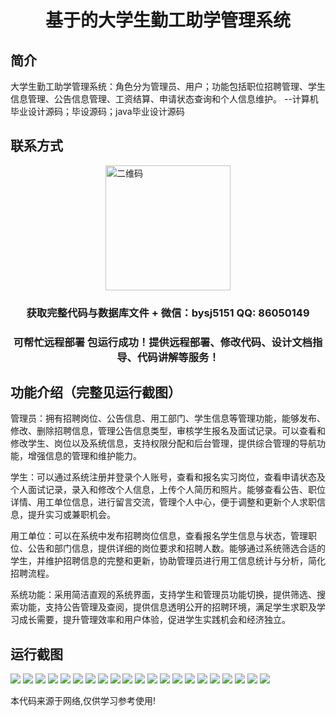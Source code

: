 <p><h1 align="center">基于的大学生勤工助学管理系统</h1></p>

## 简介
大学生勤工助学管理系统：角色分为管理员、用户；功能包括职位招聘管理、学生信息管理、公告信息管理、工资结算、申请状态查询和个人信息维护。    --计算机毕业设计源码；毕设源码；java毕业设计源码


## 联系方式
<img src="https://bs-1329754181.cos.ap-shanghai.myqcloud.com/wx.jpg" alt="二维码" style="display: block; margin: 0 auto;" width="200px">
<p><h3 align="center">获取完整代码与数据库文件 + 微信：bysj5151 QQ: 86050149</h3></p>
<p><h3 align="center">可帮忙远程部署 包运行成功！提供远程部署、修改代码、设计文档指导、代码讲解等服务！</h3></p>

## 功能介绍（完整见运行截图）
管理员：拥有招聘岗位、公告信息、用工部门、学生信息等管理功能，能够发布、修改、删除招聘信息，管理公告信息类型，审核学生报名及面试记录。可以查看和修改学生、岗位以及系统信息，支持权限分配和后台管理，提供综合管理的导航功能，增强信息的管理和维护能力。

学生：可以通过系统注册并登录个人账号，查看和报名实习岗位，查看申请状态及个人面试记录，录入和修改个人信息，上传个人简历和照片。能够查看公告、职位详情、用工单位信息，进行留言交流，管理个人中心，便于调整和更新个人求职信息，提升实习或兼职机会。

用工单位：可以在系统中发布招聘岗位信息，查看报名学生信息与状态，管理职位、公告和部门信息，提供详细的岗位要求和招聘人数。能够通过系统筛选合适的学生，并维护招聘信息的完整和更新，协助管理员进行用工信息统计与分析，简化招聘流程。

系统功能：采用简洁直观的系统界面，支持学生和管理员功能切换，提供筛选、搜索功能，支持公告管理及查阅，提供信息透明公开的招聘环境，满足学生求职及学习成长需要，提升管理效率和用户体验，促进学生实践机会和经济独立。


## 运行截图
![](https://bs-1329754181.cos.ap-shanghai.myqcloud.com/ssm/UniversityStudentWorkStudyManagementSystem/img/001.jpg)
![](https://bs-1329754181.cos.ap-shanghai.myqcloud.com/ssm/UniversityStudentWorkStudyManagementSystem/img/002.jpg)
![](https://bs-1329754181.cos.ap-shanghai.myqcloud.com/ssm/UniversityStudentWorkStudyManagementSystem/img/003.jpg)
![](https://bs-1329754181.cos.ap-shanghai.myqcloud.com/ssm/UniversityStudentWorkStudyManagementSystem/img/004.jpg)
![](https://bs-1329754181.cos.ap-shanghai.myqcloud.com/ssm/UniversityStudentWorkStudyManagementSystem/img/005.jpg)
![](https://bs-1329754181.cos.ap-shanghai.myqcloud.com/ssm/UniversityStudentWorkStudyManagementSystem/img/006.jpg)
![](https://bs-1329754181.cos.ap-shanghai.myqcloud.com/ssm/UniversityStudentWorkStudyManagementSystem/img/007.jpg)
![](https://bs-1329754181.cos.ap-shanghai.myqcloud.com/ssm/UniversityStudentWorkStudyManagementSystem/img/008.jpg)
![](https://bs-1329754181.cos.ap-shanghai.myqcloud.com/ssm/UniversityStudentWorkStudyManagementSystem/img/009.jpg)
![](https://bs-1329754181.cos.ap-shanghai.myqcloud.com/ssm/UniversityStudentWorkStudyManagementSystem/img/010.jpg)
![](https://bs-1329754181.cos.ap-shanghai.myqcloud.com/ssm/UniversityStudentWorkStudyManagementSystem/img/011.jpg)
![](https://bs-1329754181.cos.ap-shanghai.myqcloud.com/ssm/UniversityStudentWorkStudyManagementSystem/img/012.jpg)
![](https://bs-1329754181.cos.ap-shanghai.myqcloud.com/ssm/UniversityStudentWorkStudyManagementSystem/img/013.jpg)
![](https://bs-1329754181.cos.ap-shanghai.myqcloud.com/ssm/UniversityStudentWorkStudyManagementSystem/img/014.jpg)
![](https://bs-1329754181.cos.ap-shanghai.myqcloud.com/ssm/UniversityStudentWorkStudyManagementSystem/img/015.jpg)
![](https://bs-1329754181.cos.ap-shanghai.myqcloud.com/ssm/UniversityStudentWorkStudyManagementSystem/img/016.jpg)
![](https://bs-1329754181.cos.ap-shanghai.myqcloud.com/ssm/UniversityStudentWorkStudyManagementSystem/img/017.jpg)
![](https://bs-1329754181.cos.ap-shanghai.myqcloud.com/ssm/UniversityStudentWorkStudyManagementSystem/img/018.jpg)
![](https://bs-1329754181.cos.ap-shanghai.myqcloud.com/ssm/UniversityStudentWorkStudyManagementSystem/img/019.jpg)
![](https://bs-1329754181.cos.ap-shanghai.myqcloud.com/ssm/UniversityStudentWorkStudyManagementSystem/img/020.jpg)
![](https://bs-1329754181.cos.ap-shanghai.myqcloud.com/ssm/UniversityStudentWorkStudyManagementSystem/img/021.jpg)

<p>本代码来源于网络,仅供学习参考使用!</p>
